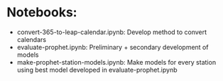 # Notebooks:
- convert-365-to-leap-calendar.ipynb: Develop method to convert calendars
- evaluate-prophet.ipynb: Preliminary + secondary development of models
- make-prophet-station-models.ipynb: Make models for every station using best model developed in evaluate-prophet.ipynb
